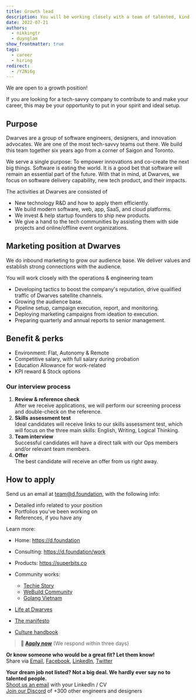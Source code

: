 ```yaml
---
title: Growth lead
description: You will be working closely with a team of talented, kind people and working directly with our clients. There is a lot of freedom to contribute to the quality of the project and improve, or prove yourself
date: 2022-07-21
authors:
  - nikkingtr
  - duynglam
show_frontmatter: true
tags:
  - career
  - hiring
redirect:
  - /Y2Ni6g
---
```


We are open to a growth position!

If you are looking for a tech-savvy company to contribute to and make your career, this may be your opportunity to put in your spirit and ideal setup.

## Purpose

Dwarves are a group of software engineers, designers, and innovation advocates. We are one of the most tech-savvy teams out there. We build this team together six years ago from a corner of Saigon and Toronto.

We serve a single purpose: To empower innovations and co-create the next big things. Software is eating the world. It is a good bet that software will remain an essential part of the future. With that in mind, at Dwarves, we focus on software delivery capability, new tech product, and their impacts.

The activities at Dwarves are consisted of

- New technology R&D and how to apply them efficiently.
- We build modern software, web, app, SaaS, and cloud platforms.
- We invest & help startup founders to ship new products.
- We give a hand to the tech communities by assisting them with side projects and online/offline event organizations.

## Marketing position at Dwarves

We do inbound marketing to grow our audience base. We deliver values and establish strong connections with the audience.

You will work closely with the operations & engineering team

- Developing tactics to boost the company's reputation, drive qualified traffic of Dwarves satellite channels.
- Growing the audience base.
- Pipeline setup, campaign execution, report, and monitoring.
- Deploying marketing campaigns from ideation to execution.
- Preparing quarterly and annual reports to senior management.

## Benefit & perks

- Environment: Flat, Autonomy & Remote
- Competitive salary, with full salary during probation
- Education Allowance for work-related
- KPI reward & Stock options

### Our interview process

1. **Review & reference check**<br>After we receive applications, we will perform our screening process and double-check on the reference.
2. **Skills** **assessment test**<br>Ideal candidates will receive links to our skills assessment test, which will focus on the three main skills: English, Writing, Logical Thinking.
3. **Team interview**<br>Successful candidates will have a direct talk with our Ops members and/or relevant team members.
4. **Offer**<br>The best candidate will receive an offer from us right away.

## How to apply

Send us an email at <team@d.foundation>, with the following info:

- Detailed info related to your position
- Portfolios you've been working on
- References, if you have any

Learn more:

- Home: <https://d.foundation>
- Consulting: <https://d.foundation/work>
- Products: <https://superbits.co>
- Community works:

  - [Techie Story](https://techiestory.co)
  - [WeBuild Community](https://webuild.community)
  - [Golang Vietnam](https://golang.org.vn)

- [Life at Dwarves](https://memo.d.foundation/careers/additional-info/life-at-dwarves/)
- [The manifesto](https://memo.d.foundation/careers/additional-info/the-manifesto/)
- [Culture handbook](https://memo.d.foundation/careers/additional-info/culture-handbook/)

> **🤘 <a href="mailto:spawn@d.foundation">Apply now</a>** (We respond within three days)

**Or know someone who would be a great fit? Let them know!**\
Share via [Email](mailto:spawn@d.foundation), [Facebook](https://www.facebook.com/dwarvesf), [LinkedIn](https://www.linkedin.com/company/dwarvesf/), [Twitter](https://twitter.com/dwarvesf.)

**Your dream job not listed? Not a big deal. We hardly ever say no to talented people.**\
[Shoot us an email](mailto:spawn@d.foundation) with your LinkedIn / CV\
[Join our Discord](https://discord.gg/dfoundation) of +300 other engineers and designers
